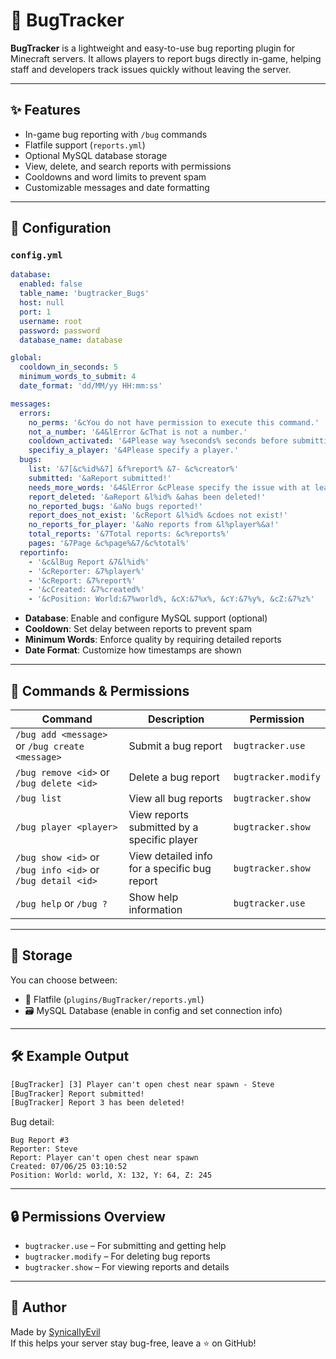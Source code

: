 # 🐞 BugTracker

**BugTracker** is a lightweight and easy-to-use bug reporting plugin for Minecraft servers. It allows players to report bugs directly in-game, helping staff and developers track issues quickly without leaving the server.

---

## ✨ Features

- In-game bug reporting with `/bug` commands
- Flatfile support (`reports.yml`)
- Optional MySQL database storage
- View, delete, and search reports with permissions
- Cooldowns and word limits to prevent spam
- Customizable messages and date formatting

---

## 🔧 Configuration

### `config.yml`

```yaml
database: 
  enabled: false
  table_name: 'bugtracker_Bugs'
  host: null
  port: 1
  username: root
  password: password
  database_name: database

global:
  cooldown_in_seconds: 5
  minimum_words_to_submit: 4
  date_format: 'dd/MM/yy HH:mm:ss'

messages:
  errors:
    no_perms: '&cYou do not have permission to execute this command.'
    not_a_number: '&4&lError &cThat is not a number.'
    cooldown_activated: '&4Please way %seconds% seconds before submitting another report!'
    specifiy_a_player: '&4Please specify a player.'
  bugs:
    list: '&7[&c%id%&7] &f%report% &7- &c%creator%'
    submitted: '&aReport submitted!'
    needs_more_words: '&4&lError &cPlease specify the issue with at least %count% words.'
    report_deleted: '&aReport &l%id% &ahas been deleted!'
    no_reported_bugs: '&aNo bugs reported!'
    report_does_not_exist: '&cReport &l%id% &cdoes not exist!'
    no_reports_for_player: '&aNo reports from &l%player%&a!'
    total_reports: '&7Total reports: &c%reports%'
    pages: '&7Page &c%page%&7/&c%total%'
  reportinfo:
    - '&c&lBug Report &7&l%id%'
    - '&cReporter: &7%player%'
    - '&cReport: &7%report%'
    - '&cCreated: &7%created%'
    - '&cPosition: World:&7%world%, &cX:&7%x%, &cY:&7%y%, &cZ:&7%z%'
```

- **Database**: Enable and configure MySQL support (optional)
- **Cooldown**: Set delay between reports to prevent spam
- **Minimum Words**: Enforce quality by requiring detailed reports
- **Date Format**: Customize how timestamps are shown

---

## 💬 Commands & Permissions

| Command | Description | Permission |
|--------|-------------|------------|
| `/bug add <message>` or `/bug create <message>` | Submit a bug report | `bugtracker.use` |
| `/bug remove <id>` or `/bug delete <id>` | Delete a bug report | `bugtracker.modify` |
| `/bug list` | View all bug reports | `bugtracker.show` |
| `/bug player <player>` | View reports submitted by a specific player | `bugtracker.show` |
| `/bug show <id>` or `/bug info <id>` or `/bug detail <id>` | View detailed info for a specific bug report | `bugtracker.show` |
| `/bug help` or `/bug ?` | Show help information | `bugtracker.use` |

---

## 📁 Storage

You can choose between:
- 📄 Flatfile (`plugins/BugTracker/reports.yml`)
- 🗃️ MySQL Database (enable in config and set connection info)

---

## 🛠 Example Output

```txt
[BugTracker] [3] Player can't open chest near spawn - Steve
[BugTracker] Report submitted!
[BugTracker] Report 3 has been deleted!
```

Bug detail:
```
Bug Report #3
Reporter: Steve
Report: Player can't open chest near spawn
Created: 07/06/25 03:10:52
Position: World: world, X: 132, Y: 64, Z: 245
```

---

## 🔒 Permissions Overview

- `bugtracker.use` – For submitting and getting help
- `bugtracker.modify` – For deleting bug reports
- `bugtracker.show` – For viewing reports and details

---

## 👤 Author

Made by [SynicallyEvil](https://github.com/SynicallyEvil)  
If this helps your server stay bug-free, leave a ⭐ on GitHub!

